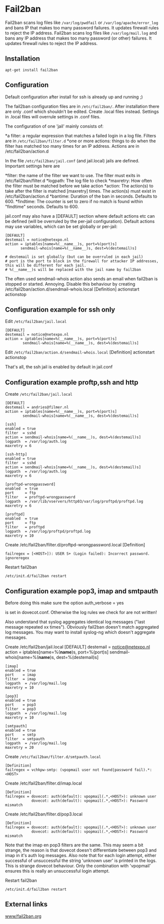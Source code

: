 # Fail2ban

Fail2ban scans log files like `/var/log/pwdfail` or `/var/log/apache/error_log` and bans IP that makes too many password failures. It updates firewall rules to reject the IP address.
Fail2ban scans log files like `/var/log/mail.log` and bans any IP address that makes too many password (or other) failures. It updates firewall rules to reject the IP address.

## Installation

    apt-get install fail2ban

## Configuration

Default configuration after install for ssh is already up and running ;)

The fail2ban configuration files are in `/etc/fail2ban/`. After installation there are only .conf which shouldn't be edited. Create .local files instead. Settings in .local files will overrule settings in .conf files.

The configuration of one 'jail' mainly consists of:

*a filter: a regular expression that matches a failed login in a log file. Filters are in `/etc/fail2ban/filter.d`
*one or more actions: things to do when the filter has matched too many times for an IP address. Actions are in /etc/fail2ban/action.d

In the file `/etc/fail2ban/jail.conf` (and jail.local) jails are defined. Important settings here are

*filter: the name of the filter we want to use. The filter must exits in /etc/fail2ban/filter.d
*logpath: The log file to check
*maxretry: How often the filter must be matched before we take action
*action: The action(s) to take after the filter is matched [maxretry] times. The action(s) must exist in /etc/fail2ban/action.d
*bantime: Duration of the ban in seconds. Defaults to 600.
*findtime: The counter is set to zero if no match is found within "findtime" seconds. Defaults to 600.

jail.conf may also have a [DEFAULT] section where default actions etc can be defined (will be overruled by the per-jail configuration). Default actions may use variables, which can be set globally or per-jail:

    [DEFAULT]
    destemail = notice@netexpo.nl
    action = iptables[name=%(__name__)s, port=%(port)s]
           sendmail-whois[name=%(__name__)s, dest=%(destemail)s]

    # destemail is set globally (but can be overruled in each jail)
    # port is the port to block in the firewall for attacker IP addresses, this will be different for each jail.
    # %(__name__)s will be replaced with the jail name by fail2ban

The often used sendmail-whois action also sends an email when fail2ban is stopped or started. Annoying. Disable this behaviour by creating /etc/fail2ban/action.d/sendmail-whois.local
    [Definition]
    actionstart
    actionstop

## Configuration example for ssh only

Edit `/etc/fail2ban/jail.local`

    [DEFAULT]
    destemail = notice@netexpo.nl
    action = iptables[name=%(__name__)s, port=%(port)s]
            sendmail-whois[name=%(__name__)s, dest=%(destemail)s]


Edit `/etc/fail2ban/action.d/sendmail-whois.local`
    [Definition]
    actionstart
    actionstop

That's all, the ssh jail is enabled by default in jail.conf

## Configuration example proftp,ssh and http

Create `/etc/fail2ban/jail.local`

    [DEFAULT]
    destemail = andries@filmer.nl
    action = iptables[name=%(__name__)s, port=%(port)s]
            sendmail-whois[name=%(__name__)s, dest=%(destemail)s]

    [ssh]
    enabled = true
    filter  = sshd
    action = sendmail-whois[name=%(__name__)s, dest=%(destemail)s]
    logpath  = /var/log/auth.log
    maxretry = 6

    [ssh-http]
    enabled = true
    filter  = sshd
    action = sendmail-whois[name=%(__name__)s, dest=%(destemail)s]
    logpath  = /var/log/auth.log
    maxretry = 6

    [proftpd-wrongpassword]
    enabled  = true
    port     = ftp
    filter   = proftpd-wrongpassword
    logpath  = /var/lib/vservers/http03/var/log/proftpd/proftpd.log
    maxretry = 6

    [proftpd]
    enabled  = true
    port     = ftp
    filter   = proftpd
    logpath  = /var/log/proftpd/proftpd.log
    maxretry = 10


Create /etc/fail2ban/filter.d/proftpd-wrongpassword.local
    [Definition]

    failregex = [<HOST>]): USER S+ (Login failed): Incorrect password.
    ignoreregex

Restart fail2ban

    /etc/init.d/fail2ban restart

## Configuration example pop3, imap and smtpauth

Before doing this make sure the option
    auth_verbose = yes

is set in dovecot.conf. Otherwise the log rules we check for are not written!

Also understand that syslog aggregates identical log messages ("last message repeated xx times"). Obviously fail2ban doesn't match aggregated log messages. You may want to install syslog-ng which doesn't aggregate messages.

Create /etc/fail2ban/jail.local
    [DEFAULT]
    destemail = notice@netexpo.nl
    action = iptables[name=%(__name__)s, port=%(port)s]
            sendmail-whois[name=%(__name__)s, dest=%(destemail)s]

    [imap]
    enabled = true
    port    = imap
    filter  = imap
    logpath  = /var/log/mail.log
    maxretry = 10

    [pop3]
    enabled = true
    port    = pop3
    filter  = pop3
    logpath  = /var/log/mail.log
    maxretry = 10

    [smtpauth]
    enabled = true
    port    = smtp
    filter  = smtpauth
    logpath  = /var/log/mail.log
    maxretry = 20

Create `/etc/fail2ban/filter.d/smtpauth.local`

    [Definition]
    failregex = vchkpw-smtp: (vpopmail user not found|password fail).*:<HOST>

Create /etc/fail2ban/filter.d/imap.local

    [Definition]
    failregex = dovecot: auth(default): vpopmail(.*,<HOST>): unknown user
                dovecot: auth(default): vpopmail(.*,<HOST>): Password mismatch

Create /etc/fail2ban/filter.d/pop3.local

    [Definition]
    failregex = dovecot: auth(default): vpopmail(.*,<HOST>): unknown user
                dovecot: auth(default): vpopmail(.*,<HOST>): Password mismatch

Note that the imap en pop3 filters are the same. This may seem a bit strange, the reason is that dovecot doesn't differentiate between pop3 and imap in it's auth log messages. Also note that for each login attempt, either successful of unsuccessful the string 'unknown user' is printed in the logs. This is strange dovecot behaviour. Only the combination with 'vpopmail' ensures this is really an unsuccessful login attempt.

Restart fail2ban

    /etc/init.d/fail2ban restart

## External links

[www/fail2ban.org](http://www.fail2ban.org)

